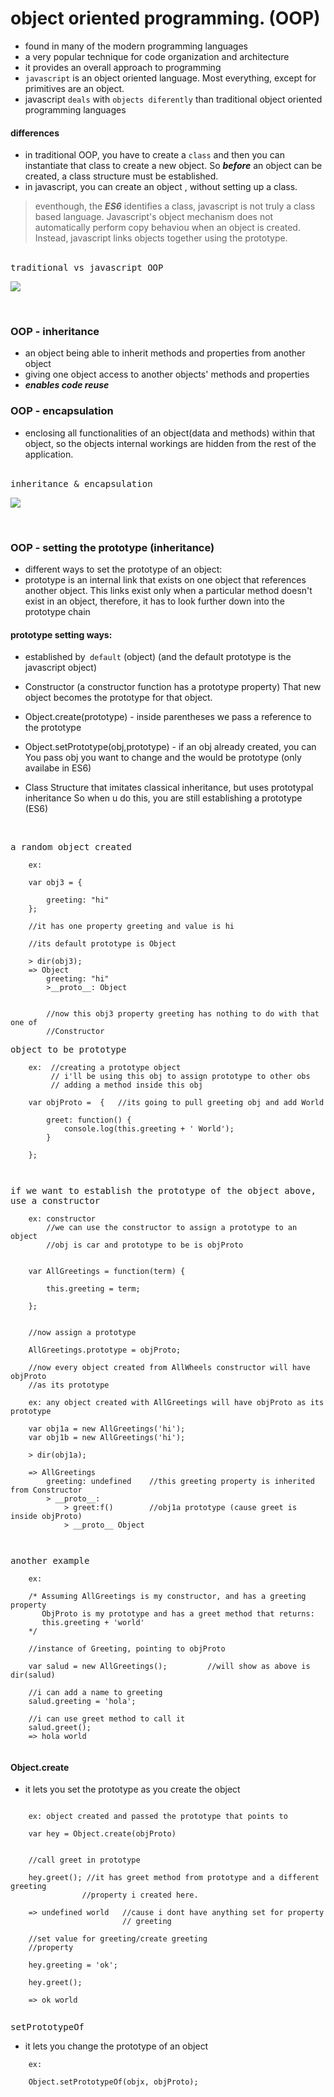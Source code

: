 # object oriented programming. (OOP)

- found in many of the modern programming languages
- a very popular technique for code organization and architecture
- it provides an overall approach to programming
- `javascript` is an object oriented language. Most everything, except for primitives
   are an object.
- javascript `deals` with `objects diferently` than traditional object oriented
  programming languages


#### differences

- in traditional OOP, you have to create a `class` and then you can instantiate that
  class to create a new object. So ***before*** an object can be created, a class
  structure must be established.
- in javascript, you can create an object , without setting up a class.

> eventhough, the ***ES6*** identifies a class, javascript is not truly a class
  based language. Javascript's object mechanism does not automatically perform copy
  behaviou when an object is created. Instead, javascript links objects together
  using the prototype.

<br/>
<kbd>traditional vs javascript OOP</kbd>
<br/>

![](images/oop.png)

<br/>


### OOP - inheritance

- an object being able to inherit methods and properties from another object
- giving one object access to another objects' methods and properties
- ***enables code reuse***


### OOP - encapsulation

- enclosing all functionalities of an object(data and methods) within that object,
  so the objects internal workings are hidden from the rest of the application.

<br/>
<kbd>inheritance & encapsulation</kbd><br/>

![](images/inheritance.png)

<br/>


### OOP - setting the prototype (inheritance)

- different ways to set the prototype of an object:
- prototype is an internal link that exists on one object that references another
  object. This links exist only when a particular method doesn't exist in an object,
  therefore, it has to look further down into the prototype chain


#### prototype setting ways:

- established by` default` (object) 
  (and the default prototype is the javascript object)

- Constructor (a constructor function has a prototype property) 
  That new object becomes the prototype for that object.

- Object.create(prototype) - inside parentheses we pass a reference to the prototype

- Object.setPrototype(obj,prototype) - if an obj already created, you can
  You pass obj you want to change and the would be prototype (only availabe in ES6)

- Class Structure that imitates classical inheritance, but uses prototypal inheritance
  So when u do this, you are still establishing a prototype (ES6)

<br/>

<kbd>a random object created</kbd>

```
    ex:

    var obj3 = {

        greeting: "hi"
    };

    //it has one property greeting and value is hi

    //its default prototype is Object

    > dir(obj3);
    => Object
        greeting: "hi"
        >__proto__: Object


        //now this obj3 property greeting has nothing to do with that one of
        //Constructor

```


<kbd>object to be prototype</kbd>

```
    ex:  //creating a prototype object
         // i'll be using this obj to assign prototype to other obs
         // adding a method inside this obj

    var objProto =  {   //its going to pull greeting obj and add World

        greet: function() {
            console.log(this.greeting + ' World');
        }

    };



```



<kbd>if we want to establish the prototype of the object above, use a constructor</kbd>

```
    ex: constructor
        //we can use the constructor to assign a prototype to an object
        //obj is car and prototype to be is objProto


    var AllGreetings = function(term) {

        this.greeting = term;

    };


    //now assign a prototype

    AllGreetings.prototype = objProto;

    //now every object created from AllWheels constructor will have objProto
    //as its prototype

```





```
    ex: any object created with AllGreetings will have objProto as its prototype

    var obj1a = new AllGreetings('hi');
    var obj1b = new AllGreetings('hi');

    > dir(obj1a);

    => AllGreetings
        greeting: undefined    //this greeting property is inherited from Constructor
        > __proto__:            
            > greet:f()        //obj1a prototype (cause greet is inside objProto)
            > __proto__ Object



```


<kbd>another example</kbd>

```
    ex:

    /* Assuming AllGreetings is my constructor, and has a greeting property
       ObjProto is my prototype and has a greet method that returns:
       this.greeting + 'world'
    */

    //instance of Greeting, pointing to objProto

    var salud = new AllGreetings();         //will show as above is dir(salud)

    //i can add a name to greeting
    salud.greeting = 'hola';

    //i can use greet method to call it
    salud.greet();
    => hola world


```





#### Object.create

- it lets you set the prototype as you create the object

```
    
    ex: object created and passed the prototype that points to

    var hey = Object.create(objProto)


    //call greet in prototype

    hey.greet(); //it has greet method from prototype and a different greeting 
                //property i created here.

    => undefined world   //cause i dont have anything set for property
                         // greeting

    //set value for greeting/create greeting    
    //property                                     

    hey.greeting = 'ok';

    hey.greet();

    => ok world


```



<kbd>setPrototypeOf</kbd>

- it lets you change the prototype of an object

```
    ex:

    Object.setPrototypeOf(objx, objProto);

```














